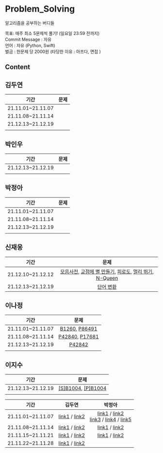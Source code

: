# Problem_Solving
알고리즘을 공부하는 버디들

목표: 매주 최소 5문제씩 풀기! (일요일 23:59 전까지) <br/>
Commit Message : 자유 <br/>
언어 : 자유 (Python, Swift) <br/>
벌금 : 한문제 당 2000원 (타당한 이유 : 아프다, 면접 ) <br/>

## Content

## 김두연

|기간|문제|
|:-:|:-:|
|21.11.01~21.11.07||
|21.11.08~21.11.14||
|21.12.13~21.12.19||
|||

## 박인우

|기간|문제|
|:-:|:-:|
|21.12.13~21.12.19||
|||

## 박정아

|기간|문제|
|:-:|:-:|
|21.11.01~21.11.07||
|21.11.08~21.11.14||
|21.12.13~21.12.19||
|||

## 신재웅

|기간|문제|
|:-:|:-:|
|21.12.10~21.12.12|[모음사전](./신재웅/%5B프로그래머스%5D%20신재웅_피로도.swift), [교점에 별 만들기](./신재웅/%5B프로그래머스%5D%20신재웅_교점에%20별%20만들기.swift), [피로도](./신재웅/%5B프로그래머스%5D%20신재웅_피로도.swift), [멀리 뛰기](./신재웅/%5B프로그래머스%5D%20신재웅_멀리%20뛰기.swift), [N-Queen](./신재웅/%5B프로그래머스%5D%20신재웅_N-Queen.swift)|
|21.12.13~21.12.19|[단어 변환](/신재웅/%5B프로그래머스%5D%20신재웅_단어%20변환.swift)|

## 이나정

|기간|문제|
|:-:|:-:|
|21.11.01~21.11.07|[B1260](https://github.com/lunchScreen/Problem_Solving/blob/main/%EC%9D%B4%EB%82%98%EC%A0%95/%5B%EB%B0%B1%EC%A4%80_1260%5D%20%EC%9D%B4%EB%82%98%EC%A0%95_DFS%EC%99%80%20BFS), [P86491](https://github.com/lunchScreen/Problem_Solving/blob/main/%EC%9D%B4%EB%82%98%EC%A0%95/%5B%ED%94%84%EB%A1%9C%EA%B7%B8%EB%9E%98%EB%A8%B8%EC%8A%A4%5D%20%EC%9D%B4%EB%82%98%EC%A0%95_%EC%B5%9C%EC%86%8C%EC%A7%81%EC%82%AC%EA%B0%81%ED%98%95.py)|
|21.11.08~21.11.14|[P42840](https://github.com/lunchScreen/Problem_Solving/blob/main/%EC%9D%B4%EB%82%98%EC%A0%95/%5B%ED%94%84%EB%A1%9C%EA%B7%B8%EB%9E%98%EB%A8%B8%EC%8A%A4%5D%20%EC%9D%B4%EB%82%98%EC%A0%95_%EB%AA%A8%EC%9D%98%EA%B3%A0%EC%82%AC.py),  [P17681](https://github.com/lunchScreen/Problem_Solving/blob/main/%EC%9D%B4%EB%82%98%EC%A0%95/%5B%ED%94%84%EB%A1%9C%EA%B7%B8%EB%9E%98%EB%A8%B8%EC%8A%A4%5D%20%EC%9D%B4%EB%82%98%EC%A0%95_%EB%B9%84%EB%B0%80%EC%A7%80%EB%8F%84.py)|
|21.12.13~21.12.19|[P42842](https://github.com/lunchScreen/Problem_Solving/blob/main/%EC%9D%B4%EB%82%98%EC%A0%95/%5B%ED%94%84%EB%A1%9C%EA%B7%B8%EB%9E%98%EB%A8%B8%EC%8A%A4%5D%20%EC%9D%B4%EB%82%98%EC%A0%95_%EC%B9%B4%ED%8E%AB.py)|
|||


## 이지수

|기간|문제|
|:-:|:-:|
|21.12.13~21.12.19|[[S]B1004](https://github.com/lunchScreen/Problem_Solving/blob/main/%EC%9D%B4%EC%A7%80%EC%88%98/Swift/Baekjoon_1004.swift), [[P]B1004](https://github.com/lunchScreen/Problem_Solving/blob/main/%EC%9D%B4%EC%A7%80%EC%88%98/Python/Baekjoon_1004.py)|
|||



|기간|김두연|박정아|
|:-:|:-:|:-:|
|21.11.01~21.11.07|[link1](https://github.com/lunchScreen/Problem_Solving/blob/main/%EA%B9%80%EB%91%90%EC%97%B0/%5B%ED%94%84%EB%A1%9C%EA%B7%B8%EB%9E%98%EB%A8%B8%EC%8A%A4%5D%20%EA%B9%80%EB%91%90%EC%97%B0_%ED%94%84%EB%A6%B0%ED%84%B0.py) / [link2](https://github.com/lunchScreen/Problem_Solving/blob/main/%EA%B9%80%EB%91%90%EC%97%B0/%5B%ED%94%84%EB%A1%9C%EA%B7%B8%EB%9E%98%EB%A8%B8%EC%8A%A4%5D%20%EA%B9%80%EB%91%90%EC%97%B0_%EC%98%A4%ED%94%88%EC%B1%84%ED%8C%85%EB%B0%A9.py)|[link1](https://github.com/lunchScreen/Problem_Solving/commit/e10df35f721ecec0b894fb0b4b40e3c104cb2c08) / [link2](https://github.com/lunchScreen/Problem_Solving/commit/bdd5aba9edabc73612ca96dc43cc5c0bb988bd56) <br/> [link3](https://github.com/lunchScreen/Problem_Solving/commit/17f8cd575d03b256b1440e615ea5fb399abd3805) / [link4](https://github.com/lunchScreen/Problem_Solving/commit/2a2b2d8de4df55ed67b77f7c965fec1fe7554b16) / [link5](https://github.com/lunchScreen/Problem_Solving/commit/cb1501d5526ca50bbc939e99b8a8c81ee7af55ec) |
|21.11.08~21.11.14|[link1](https://github.com/lunchScreen/Problem_Solving/blob/main/%EA%B9%80%EB%91%90%EC%97%B0/%5B%ED%94%84%EB%A1%9C%EA%B7%B8%EB%9E%98%EB%A8%B8%EC%8A%A4%5D%20%EA%B9%80%EB%91%90%EC%97%B0_%EB%A9%80%EC%A9%A1%ED%95%9C%EC%82%AC%EA%B0%81%ED%98%95.py) / [link2](https://github.com/lunchScreen/Problem_Solving/blob/main/%EA%B9%80%EB%91%90%EC%97%B0/%5B%ED%94%84%EB%A1%9C%EA%B7%B8%EB%9E%98%EB%A8%B8%EC%8A%A4%5D%20%EA%B9%80%EB%91%90%EC%97%B0_%EB%AC%B8%EC%9E%90%EC%97%B4%20%EC%95%95%EC%B6%95.py)|[link1](https://github.com/lunchScreen/Problem_Solving/commit/c0533372a82526dc96bd33f0ea846abb5ede9205) / [link2](https://github.com/lunchScreen/Problem_Solving/commit/2692a6fcc716a6db9459699fc83084bd5d706b32)|
|21.11.15~21.11.21|[link1](https://github.com/lunchScreen/Problem_Solving/blob/main/%EA%B9%80%EB%91%90%EC%97%B0/%5B%ED%94%84%EB%A1%9C%EA%B7%B8%EB%9E%98%EB%A8%B8%EC%8A%A4%5D%20%EA%B9%80%EB%91%90%EC%97%B0_%ED%83%80%EA%B2%9F%20%EB%84%98%EB%B2%84.py) / [link2](https://github.com/lunchScreen/Problem_Solving/blob/main/%EA%B9%80%EB%91%90%EC%97%B0/%5B%ED%94%84%EB%A1%9C%EA%B7%B8%EB%9E%98%EB%A8%B8%EC%8A%A4%5D%20%EA%B9%80%EB%91%90%EC%97%B0_%EA%B8%B0%EB%8A%A5%EA%B0%9C%EB%B0%9C.py)|[link1](https://github.com/lunchScreen/Problem_Solving/commit/4f1ecdae6d0fbe93b553ee91886a3acaead9d801) / [link2](https://github.com/lunchScreen/Problem_Solving/commit/90baaabf9b6aa8de5b28b7af9d93b55c01b275de)|
|21.11.22~21.11.28|[link1](https://github.com/lunchScreen/Problem_Solving/blob/main/%EA%B9%80%EB%91%90%EC%97%B0/%5B%ED%94%84%EB%A1%9C%EA%B7%B8%EB%9E%98%EB%A8%B8%EC%8A%A4%5D%20%EA%B9%80%EB%91%90%EC%97%B0_%EC%8A%A4%ED%82%AC%ED%8A%B8%EB%A6%AC.py) / [link2](https://github.com/lunchScreen/Problem_Solving/blob/main/%EA%B9%80%EB%91%90%EC%97%B0/%5B%ED%94%84%EB%A1%9C%EA%B7%B8%EB%9E%98%EB%A8%B8%EC%8A%A4%5D%20%EA%B9%80%EB%91%90%EC%97%B0_%ED%96%89%EB%A0%AC%20%ED%85%8C%EB%91%90%EB%A6%AC%20%ED%9A%8C%EC%A0%84%EC%8B%9C%ED%82%A4%EA%B8%B0.py)||
